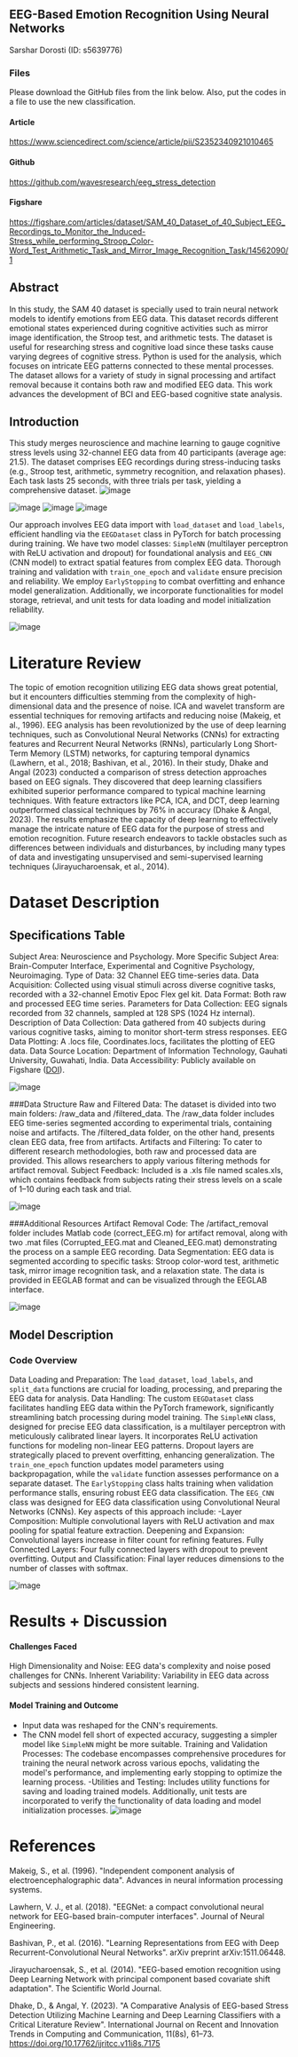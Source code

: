 ## EEG-Based Emotion Recognition Using Neural Networks
Sarshar Dorosti (ID: s5639776)

### Files
Please download the GitHub files from the link below. Also, put the codes in a file to use the new classification.

#### Article
https://www.sciencedirect.com/science/article/pii/S2352340921010465

#### Github
https://github.com/wavesresearch/eeg_stress_detection

#### Figshare
https://figshare.com/articles/dataset/SAM_40_Dataset_of_40_Subject_EEG_Recordings_to_Monitor_the_Induced-Stress_while_performing_Stroop_Color-Word_Test_Arithmetic_Task_and_Mirror_Image_Recognition_Task/14562090/1


## Abstract
In this study, the SAM 40 dataset is specially used to train neural network models to identify emotions from EEG data. This dataset records different emotional states experienced during cognitive activities such as mirror image identification, the Stroop test, and arithmetic tests. The dataset is useful for researching stress and cognitive load since these tasks cause varying degrees of cognitive stress. Python is used for the analysis, which focuses on intricate EEG patterns connected to these mental processes. The dataset allows for a variety of study in signal processing and artifact removal because it contains both raw and modified EEG data. This work advances the development of BCI and EEG-based cognitive state analysis. 


## Introduction 
This study merges neuroscience and machine learning to gauge cognitive stress levels using 32-channel EEG data from 40 participants (average age: 21.5). The dataset comprises EEG recordings during stress-inducing tasks (e.g., Stroop test, arithmetic, symmetry recognition, and relaxation phases). Each task lasts 25 seconds, with three trials per task, yielding a comprehensive dataset.
![image](https://github.com/sarshardorosti/eeg-stress-classification/assets/50841748/082ea8a3-8c3f-49f9-8acc-18934b5a6a08)


![image](https://github.com/sarshardorosti/eeg-stress-classification/assets/50841748/a46e796a-75f4-442b-bc5b-1f12a83bc275)
![image](https://github.com/sarshardorosti/eeg-stress-classification/assets/50841748/ec56bf14-a2da-4ac5-b1ef-532541dbdd7a)
![image](https://github.com/sarshardorosti/eeg-stress-classification/assets/50841748/aab83c24-2d2f-4543-9cae-ffa42f9d85f2)

Our approach involves EEG data import with `load_dataset` and `load_labels`, efficient handling via the `EEGDataset` class in PyTorch for batch processing during training. We have two model classes: `SimpleNN` (multilayer perceptron with ReLU activation and dropout) for foundational analysis and `EEG_CNN` (CNN model) to extract spatial features from complex EEG data.
Thorough training and validation with `train_one_epoch` and `validate` ensure precision and reliability. We employ `EarlyStopping` to combat overfitting and enhance model generalization. Additionally, we incorporate functionalities for model storage, retrieval, and unit tests for data loading and model initialization reliability.

![image](https://github.com/sarshardorosti/eeg-stress-classification/assets/50841748/d886b925-6973-4bb1-80a7-b6755a879fad)

# Literature Review
The topic of emotion recognition utilizing EEG data shows great potential, but it encounters difficulties stemming from the complexity of high-dimensional data and the presence of noise. ICA and wavelet transform are essential techniques for removing artifacts and reducing noise (Makeig, et al., 1996).
EEG analysis has been revolutionized by the use of deep learning techniques, such as Convolutional Neural Networks (CNNs) for extracting features and Recurrent Neural Networks (RNNs), particularly Long Short-Term Memory (LSTM) networks, for capturing temporal dynamics (Lawhern, et al., 2018; Bashivan, et al., 2016).
In their study, Dhake and Angal (2023) conducted a comparison of stress detection approaches based on EEG signals. They discovered that deep learning classifiers exhibited superior performance compared to typical machine learning techniques. With feature extractors like PCA, ICA, and DCT, deep learning outperformed classical techniques by 76% in accuracy (Dhake & Angal, 2023).
The results emphasize the capacity of deep learning to effectively manage the intricate nature of EEG data for the purpose of stress and emotion recognition. Future research endeavors to tackle obstacles such as differences between individuals and disturbances, by including many types of data and investigating unsupervised and semi-supervised learning techniques (Jirayucharoensak, et al., 2014).

# Dataset Description
## Specifications Table
Subject Area: Neuroscience and Psychology.
More Specific Subject Area: Brain-Computer Interface, Experimental and Cognitive Psychology, Neuroimaging.
Type of Data: 32 Channel EEG time-series data.
Data Acquisition: Collected using visual stimuli across diverse cognitive tasks, recorded with a 32-channel Emotiv Epoc Flex gel kit.
Data Format: Both raw and processed EEG time series.
Parameters for Data Collection: EEG signals recorded from 32 channels, sampled at 128 SPS (1024 Hz internal).
Description of Data Collection: Data gathered from 40 subjects during various cognitive tasks, aiming to monitor short-term stress responses.
EEG Data Plotting: A .locs file, Coordinates.locs, facilitates the plotting of EEG data.
Data Source Location: Department of Information Technology, Gauhati University, Guwahati, India.
Data Accessibility: Publicly available on Figshare ([DOI](https://doi.org/10.6084/m9.figshare.14562090.v1)).

![image](https://github.com/sarshardorosti/eeg-stress-classification/assets/50841748/f3696b33-7b04-45ba-a414-f73e7824ccac)

###Data Structure
Raw and Filtered Data: The dataset is divided into two main folders: /raw_data and /filtered_data. The /raw_data folder includes EEG time-series segmented according to experimental trials, containing noise and artifacts. The /filtered_data folder, on the other hand, presents clean EEG data, free from artifacts.
Artifacts and Filtering: To cater to different research methodologies, both raw and processed data are provided. This allows researchers to apply various filtering methods for artifact removal.
Subject Feedback: Included is a .xls file named scales.xls, which contains feedback from subjects rating their stress levels on a scale of 1–10 during each task and trial.


![image](https://github.com/sarshardorosti/eeg-stress-classification/assets/50841748/c4434579-eb1f-497d-b180-7486ec164801)


###Additional Resources
Artifact Removal Code: The /artifact_removal folder includes Matlab code (correct_EEG.m) for artifact removal, along with two .mat files (Corrupted_EEG.mat and Cleaned_EEG.mat) demonstrating the process on a sample EEG recording.
Data Segmentation: EEG data is segmented according to specific tasks: Stroop color-word test, arithmetic task, mirror image recognition task, and a relaxation state. The data is provided in EEGLAB format and can be visualized through the EEGLAB interface.


![image](https://github.com/sarshardorosti/eeg-stress-classification/assets/50841748/640b49de-d826-4e4f-afbf-bf1c4b94dcbc)



## Model Description
### Code Overview
Data Loading and Preparation: The `load_dataset`, `load_labels`, and `split_data` functions are crucial for loading, processing, and preparing the EEG data for analysis.
Data Handling: The custom `EEGDataset` class facilitates handling EEG data within the PyTorch framework, significantly streamlining batch processing during model training.
The `SimpleNN` class, designed for precise EEG data classification, is a multilayer perceptron with meticulously calibrated linear layers. It incorporates ReLU activation functions for modeling non-linear EEG patterns. Dropout layers are strategically placed to prevent overfitting, enhancing generalization. The `train_one_epoch` function updates model parameters using backpropagation, while the `validate` function assesses performance on a separate dataset. The `EarlyStopping` class halts training when validation performance stalls, ensuring robust EEG data classification.
The `EEG_CNN` class was designed for EEG data classification using Convolutional Neural Networks (CNNs). Key aspects of this approach include:
-Layer Composition: Multiple convolutional layers with ReLU activation and max pooling for spatial feature extraction.
Deepening and Expansion: Convolutional layers increase in filter count for refining features.
Fully Connected Layers: Four fully connected layers with dropout to prevent overfitting.
Output and Classification: Final layer reduces dimensions to the number of classes with softmax.

![image](https://github.com/sarshardorosti/eeg-stress-classification/assets/50841748/a6f73c54-151c-449e-9e15-cdcf57a72c21)


# Results + Discussion
#### Challenges Faced
High Dimensionality and Noise: EEG data's complexity and noise posed challenges for CNNs.
Inherent Variability: Variability in EEG data across subjects and sessions hindered consistent learning.

#### Model Training and Outcome
- Input data was reshaped for the CNN's requirements.
- The CNN model fell short of expected accuracy, suggesting a simpler model like `SimpleNN` might be more suitable.
Training and Validation Processes: The codebase encompasses comprehensive procedures for training the neural network across various epochs, validating the model's performance, and implementing early stopping to optimize the learning process.
-Utilities and Testing: Includes utility functions for saving and loading trained models. Additionally, unit tests are incorporated to verify the functionality of data loading and model initialization processes.
![image](https://github.com/sarshardorosti/eeg-stress-classification/assets/50841748/6959ff3b-75fd-4327-bdc3-6c3fb5c7b439)

# References
Makeig, S., et al. (1996). "Independent component analysis of electroencephalographic data". Advances in neural information processing systems.

Lawhern, V. J., et al. (2018). "EEGNet: a compact convolutional neural network for EEG-based brain-computer interfaces". Journal of Neural Engineering.

Bashivan, P., et al. (2016). "Learning Representations from EEG with Deep Recurrent-Convolutional Neural Networks". arXiv preprint arXiv:1511.06448.

Jirayucharoensak, S., et al. (2014). "EEG-based emotion recognition using Deep Learning Network with principal component based covariate shift adaptation". The Scientific World Journal.

Dhake, D., & Angal, Y. (2023). "A Comparative Analysis of EEG-based Stress Detection Utilizing Machine Learning and Deep Learning Classifiers with a Critical Literature Review". International Journal on Recent and Innovation Trends in Computing and Communication, 11(8s), 61–73. https://doi.org/10.17762/ijritcc.v11i8s.7175


